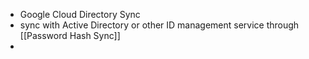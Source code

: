- Google Cloud Directory Sync
- sync with Active Directory or other ID management service through [[Password Hash Sync]]
-